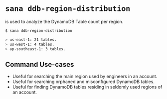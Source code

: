 # `sana ddb-region-distribution`

is used to analyze the DynamoDB Table count per region.

```sh
$ sana ddb-region-distribution

> us-east-1: 21 tables.
> us-west-1: 4 tables.
> ap-southeast-1: 3 tables.
```

## Command Use-cases

- Useful for searching the main region used by engineers in an account.
- Useful for searching orphaned and misconfigured DynamoDB tables.
- Useful for finding DynamoDB tables residing in seldomly used regions of an account.
